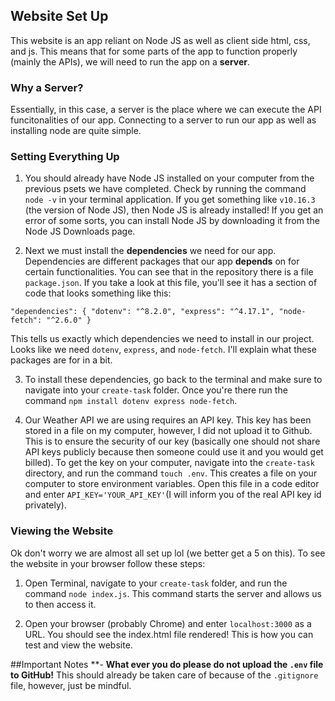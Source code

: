 ## Website Set Up

This website is an app reliant on Node JS as well as client side html, css, and js. This means that for some parts of the app to function properly (mainly the APIs), we will need to run the app on a __server__. 

### Why a Server?

Essentially, in this case, a server is the place where we can execute the API funcitonalities of our app. Connecting to a server to run our app as well as installing node are quite simple.

### Setting Everything Up

1. You should already have Node JS installed on your computer from the previous psets we have completed. Check by running the command `node -v` in your terminal application. If you get something like `v10.16.3` (the version of Node JS), then Node JS is already installed! If you get an error of some sorts, you can install Node JS by downloading it from the Node JS Downloads page. 

2. Next we must install the __dependencies__ we need for our app. Dependencies are different packages that our app __depends__ on for certain functionalities. You can see that in the repository there is a file `package.json`. If you take a look at this file, you'll see it has a section of code that looks something like this:

`"dependencies": {
    "dotenv": "^8.2.0",
    "express": "^4.17.1",
    "node-fetch": "^2.6.0"
  }` 

This tells us exactly which dependencies we need to install in our project. Looks like we need `dotenv`, `express`, and `node-fetch`. I'll explain what these packages are for in a bit.

3. To install these dependencies, go back to the terminal and make sure to navigate into your `create-task` folder. Once you're there run the command `npm install dotenv express node-fetch`. 

4. Our Weather API we are using requires an API key. This key has been stored in a file on my computer, however, I did not upload it to Github. This is to ensure the security of our key (basically one should not share API keys publicly because then someone could use it and you would get billed). To get the key on your computer, navigate into the `create-task` directory, and run the command `touch .env`. This creates a file on your computer to store environment variables. Open this file in a code editor and enter `API_KEY='YOUR_API_KEY'`(I will inform you of the real API key id privately).

### Viewing the Website

Ok don't worry we are almost all set up lol (we better get a 5 on this). To see the website in your browser follow these steps:

1. Open Terminal, navigate to your `create-task` folder, and run the command `node index.js`. This command starts the server and allows us to then access it. 

2. Open your browser (probably Chrome) and enter `localhost:3000` as a URL. You should see the index.html file rendered! This is how you can test and view the website.


##Important Notes
**- __What ever you do please do not upload the `.env` file to GitHub!__ This should already be taken care of because of the 
`.gitignore` file, however, just be mindful.

